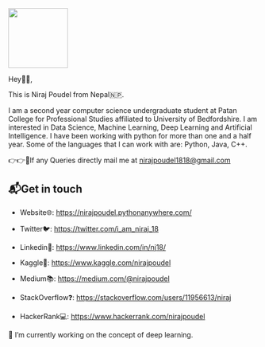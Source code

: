 
<!--
**nirajpoudel18/nirajpoudel18** is a ✨ _special_ ✨ repository because its `README.md` (this file) appears on your GitHub profile.





Here are some ideas to get you started:

- 🔭 I’m currently working on ...
- 🌱 I’m currently learning ...
- 👯 I’m looking to collaborate on ...
- 🤔 I’m looking for help with ...
- 💬 Ask me about ...
- 📫 How to reach me: ...
- 😄 Pronouns: ...
- ⚡ Fun fact: ...
-->
<img src='https://nirajpoudel.pythonanywhere.com/static/portfolio/niraj.jpg' height="120px" width="120px"/>

Hey👋🏻,

This is Niraj Poudel from Nepal🇳🇵.

I am a second year computer science undergraduate student at Patan College for Professional Studies affiliated to University of Bedfordshire. I am interested in Data Science, Machine Learning, Deep Learning and Artificial Intelligence. I have been working with python for more than one and a half year. Some of the languages that I can work with are: Python, Java, C++.

👉👉📧If any Queries directly mail me at nirajpoudel1818@gmail.com

## 📬Get in touch

* Website🌐: https://nirajpoudel.pythonanywhere.com/

* Twitter🐦: https://twitter.com/i_am_niraj_18

* Linkedin💼: https://www.linkedin.com/in/nj18/

* Kaggle📙: https://www.kaggle.com/nirajpoudel

* Medium📚: https://medium.com/@nirajpoudel

* StackOverflow❓: https://stackoverflow.com/users/11956613/niraj

* HackerRank💻: https://www.hackerrank.com/nirajpoudel


🔭 I’m currently working on the concept of deep learning. 

